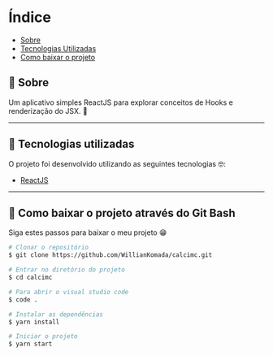 # Índice

- [Sobre](#-sobre)
- [Tecnologias Utilizadas](#-tecnologias-utilizadas)
- [Como baixar o projeto](#-como-baixar-o-projeto)

## 📝 Sobre

<p>
  Um aplicativo simples ReactJS para explorar conceitos de Hooks e renderização do JSX. 🚀
</p>

---

## 🚀 Tecnologias utilizadas

<p>O projeto foi desenvolvido utilizando as seguintes tecnologias 🤓:</p>

- [ReactJS](https://reactjs.org)

---

## 📁 Como baixar o projeto através do Git Bash

<p>Siga estes passos para baixar o meu projeto 😁</p>

```bash
# Clonar o repositório
$ git clone https://github.com/WillianKomada/calcimc.git

# Entrar no diretório do projeto
$ cd calcimc

# Para abrir o visual studio code
$ code .

# Instalar as dependências
$ yarn install

# Iniciar o projeto
$ yarn start

```
